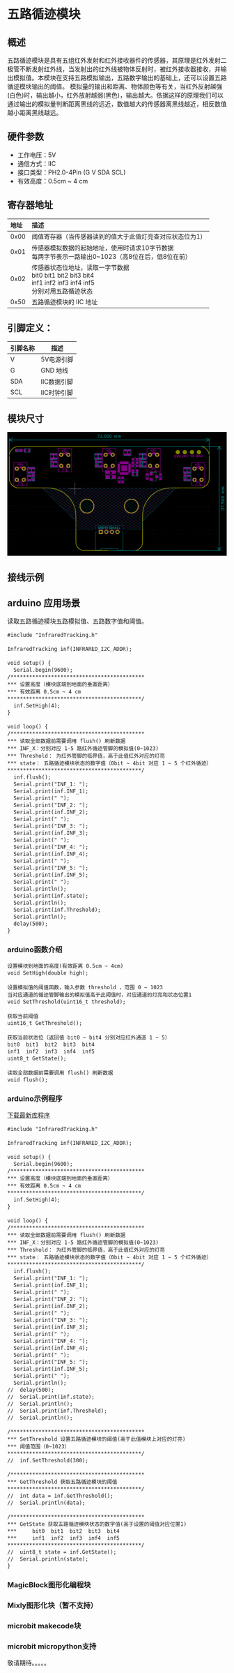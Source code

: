 # 五路循迹模块

## 概述

五路循迹模块是具有五组红外发射和红外接收器件的传感器，其原理是红外发射二极管不断发射红外线，当发射出的红外线被物体反射时，被红外接收器接收，并输出模拟值。本模块在支持五路模拟输出，五路数字输出的基础上，还可以设置五路循迹模块输出的阈值。 模拟量的输出和距离、物体颜色等有关，当红外反射越强(白色)时，输出越小，红外放射越弱(黑色)，输出越大。依据这样的原理我们可以通过输出的模拟量判断距离黑线的远近，数值越大的传感器离黑线越近，相反数值越小距离黑线越远。

## 硬件参数

- 工作电压：5V
- 通信方式：IIC 
- 接口类型：PH2.0-4Pin (G V SDA SCL)
- 有效高度：0.5cm ~ 4 cm

## 寄存器地址
| 地址 | 描述                                                         |
| :--- | :----------------------------------------------------------- |
| 0x00 | 阈值寄存器（当传感器读到的值大于此值灯亮查对应状态位为1）    |
| 0x01 | 传感器模拟数据的起始地址，使用时请求10字节数据<br>每两字节表示一路输出0~1023（高8位在后，低8位在前） |
| 0x02 | 传感器状态位地址，读取一字节数据<br/>     bit0  bit1  bit2  bit3  bit4<br/>     inf1  inf2  inf3  inf4  inf5<br/>分别对用五路循迹状态 |
| 0x50 | 五路循迹模块的 IIC 地址                                      |


## 引脚定义：
| 引脚名称 | 描述       |
| -------- | ---------- |
| V        | 5V电源引脚 |
| G        | GND 地线   |
| SDA       | IIC数据引脚 |
| SCL       | IIC时钟引脚 |

## 模块尺寸
![infraredtracking](five_way_tracking_sensor/infraredtracking.png)

## 接线示例

##  arduino 应用场景

读取五路循迹模块五路模拟值、五路数字值和阈值。
```
#include "InfraredTracking.h"

InfraredTracking inf(INFRARED_I2C_ADDR);

void setup() {
  Serial.begin(9600);
/*******************************************
*** 设置高度（模块底端到地面的垂直距离）
*** 有效距离 0.5cm ~ 4 cm
*******************************************/
  inf.SetHigh(4);
}

void loop() {
/*******************************************
*** 读取全部数据前需要调用 flush() 刷新数据
*** INF_X：分别对应 1-5 路红外循迹管脚的模拟值(0~1023)
*** Threshold： 为红外管脚的临界值，高于此值红外对应的灯亮
*** state： 五路循迹模块状态的数字值（0bit ~ 4bit 对应 1 ~ 5 个红外循迹）
*******************************************/
  inf.flush();
  Serial.print("INF_1: ");
  Serial.print(inf.INF_1);
  Serial.print(" ");
  Serial.print("INF_2: ");
  Serial.print(inf.INF_2);
  Serial.print(" ");
  Serial.print("INF_3: ");
  Serial.print(inf.INF_3);
  Serial.print(" ");
  Serial.print("INF_4: ");
  Serial.print(inf.INF_4);
  Serial.print(" ");
  Serial.print("INF_5: ");
  Serial.print(inf.INF_5);
  Serial.print(" ");
  Serial.println();
  Serial.print(inf.state);
  Serial.println();
  Serial.print(inf.Threshold);
  Serial.println();
  delay(500);
}
```
### arduino函数介绍

```
设置模块到地面的高度(有效距离 0.5cm ~ 4cm)
void SetHigh(double high);

设置模拟值的阈值函数，输入参数 threshold ，范围 0 ~ 1023
当对应通道的循迹管脚输出的模拟值高于此阈值时，对应通道的灯亮和状态位置1
void SetThreshold(uint16_t threshold);

获取当前阈值
uint16_t GetThreshold();

获取当前状态位（返回值 bit0 ~ bit4 分别对应红外通道 1 ~ 5）
bit0  bit1  bit2  bit3  bit4
inf1  inf2  inf3  inf4  inf5
uint8_t GetState();

读取全部数据前需要调用 flush() 刷新数据
void flush();
```
### arduino示例程序

[下载最新库程序](five_way_tracking_sensor/five_way_tracking_sensor.zip)

```
#include "InfraredTracking.h"

InfraredTracking inf(INFRARED_I2C_ADDR);

void setup() {
  Serial.begin(9600);
/*******************************************
*** 设置高度（模块底端到地面的垂直距离）
*** 有效距离 0.5cm ~ 4 cm
*******************************************/
  inf.SetHigh(4);
}

void loop() {
/*******************************************
*** 读取全部数据前需要调用 flush() 刷新数据
*** INF_X：分别对应 1-5 路红外循迹管脚的模拟值(0~1023)
*** Threshold： 为红外管脚的临界值，高于此值红外对应的灯亮
*** state： 五路循迹模块状态的数字值（0bit ~ 4bit 对应 1 ~ 5 个红外循迹）
*******************************************/
  inf.flush();
  Serial.print("INF_1: ");
  Serial.print(inf.INF_1);
  Serial.print(" ");
  Serial.print("INF_2: ");
  Serial.print(inf.INF_2);
  Serial.print(" ");
  Serial.print("INF_3: ");
  Serial.print(inf.INF_3);
  Serial.print(" ");
  Serial.print("INF_4: ");
  Serial.print(inf.INF_4);
  Serial.print(" ");
  Serial.print("INF_5: ");
  Serial.print(inf.INF_5);
  Serial.print(" ");
  Serial.println();
//  delay(500);
//  Serial.print(inf.state);
//  Serial.println();
//  Serial.print(inf.Threshold);
//  Serial.println();

/*******************************************
*** SetThreshold 设置五路循迹模块的阈值(高于此值模块上对应的灯亮)
*** 阈值范围（0~1023）
*******************************************/
//  inf.SetThreshold(300);
  
/*******************************************
*** GetThreshold 获取五路循迹模块的阈值
*******************************************/ 
//  int data = inf.GetThreshold();
//  Serial.println(data);

/*******************************************
*** GetState 获取五路循迹模块状态的数字值(高于设置的阈值对应位置1)
***     bit0  bit1  bit2  bit3  bit4
***     inf1  inf2  inf3  inf4  inf5
*******************************************/ 
//  uint8_t state = inf.GetState();
//  Serial.println(state); 
}
```

### MagicBlock图形化编程块

### Mixly图形化块（暂不支持）

### microbit makecode块

### microbit micropython支持
敬请期待。。。。。